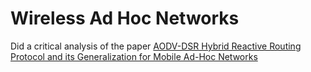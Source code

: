 # Wireless Ad Hoc Networks 

Did a critical analysis of the paper [AODV-DSR Hybrid Reactive Routing Protocol and its Generalization for Mobile Ad-Hoc Networks](https://doi.org/10.1109/IEMENTech48150.2019.8981052)
